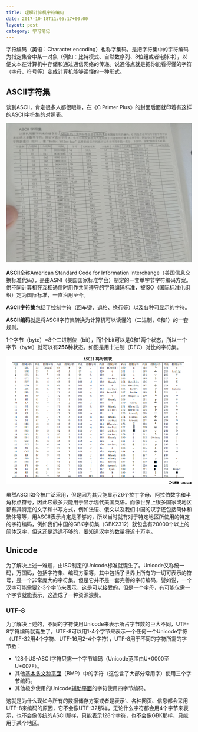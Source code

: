 ```yaml
---
title: 理解计算机字符编码
date: 2017-10-18T11:06:17+00:00
layout: post
category: 学习笔记
---
```


字符编码（英语：Character encoding）也称字集码，是把字符集中的字符编码为指定集合中某一对象（例如：比特模式、自然数序列、8位组或者电脉冲），以便文本在计算机中存储和通过通信网络的传递。说通俗点就是把你能看得懂的字符（字母、符号等）变成计算机能够读懂的一种形式。

## ASCII字符集

谈到ASCII，肯定很多人都很眼熟，在《C Primer Plus》的封面后面就印着有这样的ASCII字符集的对照表。

![](/pics/2017/10/1801.jpg)

**ASCII**全称American Standard Code for Information Interchange（美国信息交换标准代码），是由ASNI（美国国家标准学会）制定的一套单字节字符编码方案。供不同计算机在互相通信时用作共同遵守的字符编码标准，被ISO（国际标准化组织）定为国际标准，一直沿用至今。

**ASCII字符集**包括了控制字符（回车键、退格、换行等）以及各种可显示的字符。

**ASCII编码**就是将ASCII字符集转换为计算机可以读懂的（二进制，0和1）的一套规则。

1个字节（byte）=8个二进制位（bit），而1个bit可以是0和1两个状态，所以一个字节（byte）就可以有**256**种状态。如图是用十进制（DEC）对比的字符集。

![](/pics/2017/10/1802.jpg)

虽然ASCII如今被广泛采用，但是因为其只能显示26个拉丁字母、阿拉伯数字和半角标点符号，因此它最多只能用于显示现代美国英语。而像世界上很多国家或地区都有其特定的文字和书写方式，例如法语、俄文以及我们中国的汉字还包括简体和繁体等等，用ASCII表示肯定是不够的，所以当时就有对于特定地区所使用的特定的字符编码，例如我们中国的GBK字符集（GBK2312）就包含有20000个以上的简体汉字，但这还是远远不够的，要知道汉字的数量将近十万字。

## Unicode

为了解决上述一难题，由ISO制定的Unicode标准就诞生了。Unicode又称统一码，万国码，包括字符集、编码方案等，其中包括了世界上所有的一切可表示的符号，是一个非常庞大的字符集。但是它并不是一套完善的字符编码，譬如说，一个汉字可能需要2-3个字节来表示，这是可以接受的，但是一个字母，有可能仅需一个字节就能表示，这造成了一种资源浪费。

### UTF-8

为了解决上述的，不同的字符使用Unicode来表示所占字节数的巨大不同，UTF-8字符编码就诞生了。UTF-8可以用1-4个字节来表示一个任何一个Unicode字符（UTF-32用4个字符、UTF-16用2-4个字符），UTF-8用于不同的字符所需的字节数：

  * 128个US-ASCII字符只需一个字节编码（Unicode范围由U+0000至U+007F）。
  * 其他[基本多文种平面](http://zh.wikipedia.org/wiki/%E5%9F%BA%E6%9C%AC%E5%A4%9A%E6%96%87%E7%A8%AE%E5%B9%B3%E9%9D%A2)（BMP）中的字符（这包含了大部分常用字）使用三个字节编码。
  * 其他极少使用的Unicode[辅助平面](http://zh.wikipedia.org/wiki/%E8%BC%94%E5%8A%A9%E5%B9%B3%E9%9D%A2)的字符使用四字节编码。

这就是为什么现如今所有的数据储存方案或者是表示‘、各种网页、信息都会采用UTF-8来编码的原因，它不会像UTF-32那样，无论什么字符都会用4个字节来表示，也不会像传统的ASCII那样，只能表示128个字符，也不会像GBK那样，只能用于某个地区。